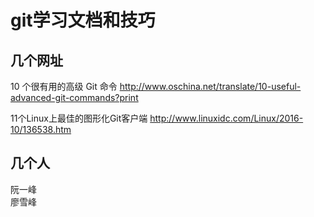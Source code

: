 # git学习文档和技巧

## 几个网址
10 个很有用的高级 Git 命令
http://www.oschina.net/translate/10-useful-advanced-git-commands?print

11个Linux上最佳的图形化Git客户端
http://www.linuxidc.com/Linux/2016-10/136538.htm

## 几个人
阮一峰    
廖雪峰    
 
